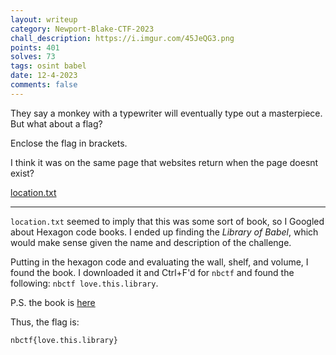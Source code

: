```yaml
---
layout: writeup
category: Newport-Blake-CTF-2023
chall_description: https://i.imgur.com/45JeQG3.png
points: 401
solves: 73
tags: osint babel
date: 12-4-2023
comments: false
---
```


They say a monkey with a typewriter will eventually type out a masterpiece. But what about a flag?  

Enclose the flag in brackets.  

I think it was on the same page that websites return when the page doesnt exist?  

[location.txt](https://github.com/Nightxade/ctf-writeups/assets/CTFs/Newport-Blake-CTF-2023/osint/location.txt)  

---

`location.txt` seemed to imply that this was some sort of book, so I Googled about Hexagon code books. I ended up finding the *Library of Babel*, which would make sense given the name and description of the challenge.  

Putting in the hexagon code and evaluating the wall, shelf, and volume, I found the book. I downloaded it and Ctrl+F'd for `nbctf` and found the following: `nbctf love.this.library`.  

P.S. the book is [here](https://libraryofbabel.info/referencehex.html)  

Thus, the flag is:  

    nbctf{love.this.library}